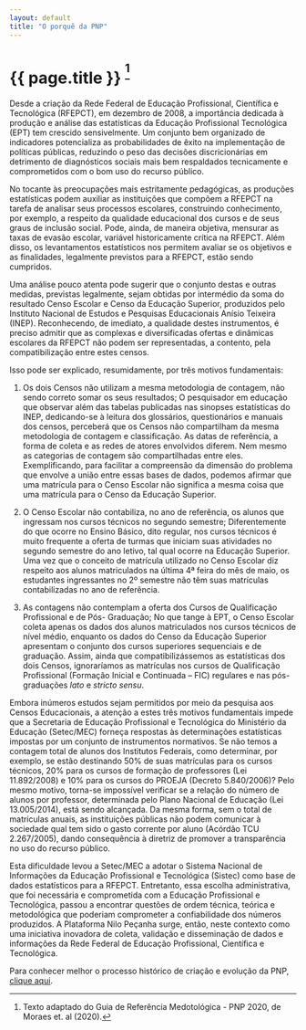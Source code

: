 ```yaml
---
layout: default
title: "O porquê da PNP"
---
```


<!-- Parte de Navegação

Veja qual é a o nome da próxima página e da anterior e adicione abaixo no formato:

[Anterior: Nome da páginas](/documentacao/caminho_do_arquivo)
[Próximo: Nome da páginas »](/documentacao/caminho_do_arquivo) 
-->

# {{ page.title }} <sup>[^1]</sup>

Desde a criação da Rede Federal de Educação Profissional, Científica e Tecnológica (RFEPCT), em dezembro de 2008, a importância dedicada à produção e análise das estatísticas da Educação Profissional Tecnológica (EPT) tem crescido sensivelmente. Um conjunto bem organizado de indicadores potencializa as probabilidades de êxito na implementação de políticas públicas, reduzindo o peso das decisões discricionárias em detrimento de diagnósticos sociais mais bem respaldados tecnicamente e comprometidos com o bom uso do recurso público.

No tocante às preocupações mais estritamente pedagógicas, as produções estatísticas podem auxiliar as instituições que compõem a RFEPCT na tarefa de analisar seus processos escolares, construindo conhecimento, por exemplo, a respeito da qualidade educacional dos cursos e de seus graus de inclusão social. Pode, ainda, de maneira objetiva, mensurar as taxas de evasão escolar, variável historicamente crítica na RFEPCT. Além disso, os levantamentos estatísticos nos permitem avaliar se os objetivos e as finalidades, legalmente previstos para a RFEPCT, estão sendo cumpridos.

Uma análise pouco atenta pode sugerir que o conjunto destas e outras medidas, previstas legalmente, sejam obtidas por intermédio da soma do resultado Censo Escolar e Censo da Educação Superior, produzidos pelo Instituto Nacional de Estudos e Pesquisas Educacionais Anísio Teixeira (INEP). Reconhecendo, de imediato, a qualidade destes instrumentos, é preciso admitir que as complexas e diversificadas ofertas e dinâmicas escolares da RFEPCT não podem ser representadas, a contento, pela compatibilização entre estes censos.
 
Isso pode ser explicado, resumidamente, por três motivos fundamentais:

1.	Os dois Censos não utilizam a mesma metodologia de contagem, não sendo correto somar os seus resultados;
O pesquisador em educação que observar além das tabelas publicadas nas sinopses estatísticas do INEP, dedicando-se à leitura dos glossários, questionários e manuais dos censos, perceberá que os Censos não compartilham da mesma metodologia de contagem e classificação. As datas de referência, a forma de coleta e as redes de atores envolvidos diferem. Nem mesmo as categorias de contagem são compartilhadas entre eles. Exemplificando, para facilitar a compreensão da dimensão do problema que envolve a união entre essas bases de dados, podemos afirmar que uma matrícula para o Censo Escolar não significa a mesma coisa que uma matrícula para o Censo da Educação Superior.

2.	O Censo Escolar não contabiliza, no ano de referência, os alunos que ingressam nos cursos técnicos no segundo semestre;
Diferentemente do que ocorre no Ensino Básico, dito regular, nos cursos técnicos é muito frequente a oferta de turmas que iniciam suas atividades no segundo semestre do ano letivo, tal qual ocorre na Educação Superior. Uma vez que o conceito de matrícula utilizado no Censo Escolar diz respeito aos alunos matriculados na última 4ª feira do mês de maio, os estudantes ingressantes no 2º semestre não têm suas matrículas contabilizadas no ano de referência.

3.	As contagens não contemplam a oferta dos Cursos de Qualificação Profissional e de Pós- Graduação;
No que tange à EPT, o Censo Escolar coleta apenas os dados dos alunos matriculados nos cursos técnicos de nível médio, enquanto os dados do Censo da Educação Superior apresentam o conjunto dos cursos superiores sequenciais e de graduação. Assim, ainda que compatibilizássemos as estatísticas dos dois Censos, ignoraríamos as matrículas nos cursos de Qualificação Profissional (Formação Inicial e Continuada – FIC) regulares e nas pós-graduações _lato_ e _stricto sensu_.

Embora inúmeros estudos sejam permitidos por meio da pesquisa aos Censos Educacionais, a atenção a estes três motivos fundamentais impede que a Secretaria de Educação Profissional e Tecnológica do Ministério da Educação (Setec/MEC) forneça respostas às determinações estatísticas impostas por um conjunto de instrumentos normativos. Se não temos a contagem total de alunos dos Institutos Federais, como determinar, por exemplo, se estão destinando 50% de suas matrículas para os cursos técnicos, 20% para os cursos de formação de professores (Lei 11.892/2008) e 10% para os cursos do PROEJA (Decreto 5.840/2006)? Pelo mesmo motivo, torna-se impossível verificar se a relação do número de alunos por professor, determinada pelo Plano Nacional de Educação (Lei 13.005/2014), está sendo alcançada. Da mesma forma, sem o total de matrículas anuais, as instituições públicas não podem comunicar à sociedade qual tem sido o gasto corrente por aluno (Acórdão TCU 2.267/2005), dando consequência à diretriz de promover a transparência no uso do recurso público.

Esta dificuldade levou a Setec/MEC a adotar o Sistema Nacional de Informações da Educação Profissional e Tecnológica (Sistec) como base de dados estatísticos para a RFEPCT. Entretanto, essa escolha administrativa, que foi necessária e comprometida com a Educação Profissional e Tecnológica, passou a encontrar questões de ordem técnica, teórica e metodológica que poderiam comprometer a confiabilidade dos números produzidos. A Plataforma Nilo Peçanha surge, então, neste contexto como uma iniciativa inovadora de coleta, validação e disseminação de dados e informações da Rede Federal de Educação Profissional, Científica e Tecnológica.

Para conhecer melhor o processo histórico de criação e evolução da PNP, [clique aqui](/documentacao/pnp/historico "Histórico").

[^1]: Texto adaptado do Guia de Referência Medotológica - PNP 2020, de Moraes et. al (2020).
